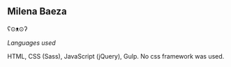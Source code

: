 ## Milena Baeza

ʕ⊙ᴥ⊙ʔ

_Languages used_

HTML, CSS (Sass), JavaScript (jQuery), Gulp.
No css framework was used. 
